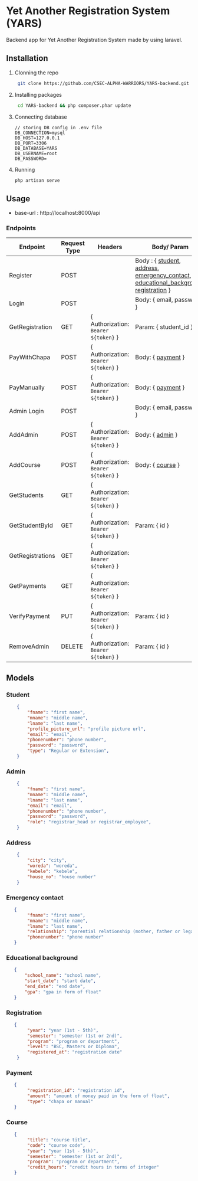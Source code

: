 # Yet Another Registration System (YARS)

Backend app for Yet Another Registration System made by using laravel. 

## Installation

1. Clonning the repo
   
   ```bash
    git clone https://github.com/CSEC-ALPHA-WARRIORS/YARS-backend.git
   ```

2. Installing packages
   
   ```bash
    cd YARS-backend && php composer.phar update
    ```
3. Connecting database
   
   ```.env
   // storing DB config in .env file
   DB_CONNECTION=mysql
   DB_HOST=127.0.0.1
   DB_PORT=3306
   DB_DATABASE=YARS
   DB_USERNAME=root
   DB_PASSWORD=
   ```
4. Running
    ```bash 
    php artisan serve
    ```

## Usage

 -  base-url : http://localhost:8000/api

  ### Endpoints

| Endpoint         | Request Type | Headers                              | Body/ Param                                                                                | Response                                                                                  | URL                  |
|------------------|--------------|--------------------------------------|--------------------------------------------------------------------------------------------|-------------------------------------------------------------------------------------------|----------------------|
| Register         | POST         |                                      | Body : { <a href="#student">student</a>, <a href="#address">address</a>, <a href="#econtact">emergency_contact</a>,      <a href="#ebackground">educational_background</a>, <a href="#registration">registration</a> } | { <a href="#student">student</a>, <a href="#address">address</a>, <a href="#econtact">emergency_contact</a>,      <a href="#ebackground">educational_background</a>, <a href="#registration">registration</a>, token } | /register            |
| Login            | POST         |                                      | Body: { email, password }                                                                  | { <a href="#student">student</a>, token }                                                                        | /login               |
| GetRegistration  | GET          | { Authorization: `Bearer ${token}` } | Param: { student_id }                                                                      | [ <a href="#registration">registration</a> ]                                                                          | /registrations/{id}  |
| PayWithChapa     | POST         | { Authorization: `Bearer ${token}` } | Body: { <a href="#payment">payment</a> }                                                                          | { callback_url, <a href="#payment">payment</a> }                                                                               | /pay                 |
| PayManually      | POST         | { Authorization: `Bearer ${token}` } | Body: { <a href="#payment">payment</a> }                                                                          | { <a href="#payment">payment</a> }                                                                               | /pay                 |
| Admin Login      | POST         |                                      | Body: { email, password }                                                                  | { admin, token }                                                                          | /admin/login         |
| AddAdmin         | POST         | { Authorization: `Bearer ${token}` } | Body: { <a href="#admin">admin</a> }                                                                            | { <a href="#admin">admin</a> }                                                                                 | /admin/add           |
| AddCourse        | POST         | { Authorization: `Bearer ${token}` } | Body: { <a href="#course">course</a> }                                                                           | { <a href="#course">course</a> }                                                                                | /course/add          |
| GetStudents      | GET          | { Authorization: `Bearer ${token}` } |                                                                                            | [ <a href="#student">student</a> ]                                                                               | /students            |
| GetStudentById   | GET          | { Authorization: `Bearer ${token}` } | Param: { id }                                                                              | { <a href="#student">student</a> }                                                                               | /student/{id}        |
| GetRegistrations | GET          | { Authorization: `Bearer ${token}` } |                                                                                            | [ <a href="#registration">registrations</a> ]                                                                         | /registrations       |
| GetPayments      | GET          | { Authorization: `Bearer ${token}` } |                                                                                            | [ <a href="#payment">payment</a> ]                                                                              | /payments            |
| VerifyPayment    | PUT          | { Authorization: `Bearer ${token}` } | Param: { id }                                                                              | { <a href="#payment">payment</a> }                                                                               | /payment/verify/{id} |
| RemoveAdmin      | DELETE       | { Authorization: `Bearer ${token}` } | Param: { id }                                                                              | { integer (1 success) }                                                                   | /admin/remove/{id}   |

## Models

<h3 id="student">Student</h3>

```json
    {
        "fname": "first name",
        "mname": "middle name",
        "lname": "last name",
        "profile_picture_url": "profile picture url",
        "email": "email",
        "phonenumber": "phone number",
        "password": "password",
        "type": "Regular or Extension",
    }
```

<h3 id="admin">Admin</h3>

```json
    {
        "fname": "first name",
        "mname": "middle name",
        "lname": "last name",
        "email": "email",
        "phonenumber": "phone number",
        "password": "password",
        "role": "registrar_head or registrar_employee",
    }
```

<h3 id="address">Address</h3>

```json
    {
        "city": "city",
        "woreda": "woreda",
        "kebele": "kebele",
        "house_no": "house number"
    }
```
<h3 id="econtact">Emergency contact</h3>

```json
   {
        "fname": "first name",
        "mname": "middle name",
        "lname": "last name",
        "relationship": "parential relationship (mother, father or legal guardian)", 
        "phonenumber": "phone number"
   }
```

<h3 id="ebackground">Educational background</h3>

```json
   {
       "school_name": "school name",
       "start_date": "start date",
       "end_date": "end date",
       "gpa": "gpa in form of float"
   }
```

<h3 id="registration">Registration</h3>

```json
   {
        "year": "year (1st - 5th)",
        "semester": "semester (1st or 2nd)",
        "program": "program or department",
        "level": "BSC, Masters or Diploma",
        "registered_at": "registration date"
    }
```

<h3 id="payment">Payment</h3>

```json
   {
        "registration_id": "registration id",
        "amount": "amount of money paid in the form of float",
        "type": "chapa or manual"
   }
```

<h3 id="course">Course</h3>

```json
   {
        "title": "course title",
        "code": "course code",
        "year": "year (1st - 5th)",
        "semester": "semester (1st or 2nd)",
        "program": "program or department",
        "credit_hours": "credit hours in terms of integer"
   }
```